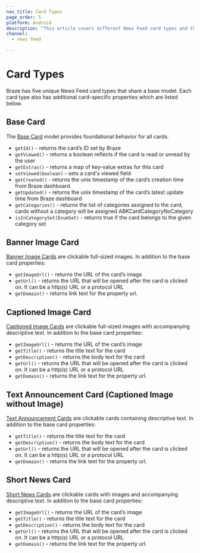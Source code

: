 ```yaml
---
nav_title: Card Types
page_order: 5
platform: Android
description: "This article covers different News Feed card types and the different card-specific properties available."
channel:
  - news feed
  
---
```


# Card Types
Braze has five unique News Feed card types that share a base model. Each card type also has additional card-specific properties which are listed below.

## Base Card

The [Base Card][29] model provides foundational behavior for all cards.  

- `getId()` - returns the card’s ID set by Braze
- `getViewed()` - returns a boolean reflects if the card is read or unread by the user
- `getExtras()` - returns a map of key-value extras for this card
- `setViewed(boolean)` - sets a card's viewed field
- `getCreated()` - returns the unix timestamp of the card’s creation time from Braze dashboard
- `getUpdated()` - returns the unix timestamp of the card’s latest update time from Braze dashboard
- `getCategories()` - returns the list of categories assigned to the card, cards without a category will be assigned ABKCardCategoryNoCategory
- `isInCategorySet(EnumSet)` - returns true if the card belongs to the given category set

## Banner Image Card
[Banner Image Cards][30] are clickable full-sized images. In addition to the base card properties:

- `getImageUrl()` - returns the URL of the card’s image
- `getUrl()` - returns the URL that will be opened after the card is clicked on. It can be a http(s) URL or a protocol URL
- `getDomain()` - returns link text for the property url.

## Captioned Image Card
[Captioned Image Cards][31] are clickable full-sized images with accompanying descriptive text. In addition to the base card properties:

- `getImageUrl()` - returns the URL of the card’s image
- `getTitle()` - returns the title text for the card
- `getDescription()` - returns the body text for the card
- `getUrl()` - returns the URL that will be opened after the card is clicked on. It can be a http(s) URL or a protocol URL
- `getDomain()` - returns the link text for the property url.

## Text Announcement Card (Captioned Image without Image)
[Text Announcement Cards][32] are clickable cards containing descriptive text. In addition to the base card properties:

- `getTitle()` - returns the title text for the card
- `getDescription()` - returns the body text for the card
- `getUrl()` - returns the URL that will be opened after the card is clicked on. It can be a http(s) URL or a protocol URL
- `getDomain()` - returns the link text for the property url.

## Short News Card
[Short News Cards][33] are clickable cards with images and accompanying descriptive text.  In addition to the base card properties:

- `getImageUrl()` - returns the URL of the card’s image
- `getTitle()` - returns the title text for the card
- `getDescription()` - returns the body text for the card
- `getUrl()` - returns the URL that will be opened after the card is clicked on. It can be a http(s) URL or a protocol URL
- `getDomain()` - returns the link text for the property url.

[29]: https://appboy.github.io/appboy-android-sdk/javadocs/com/appboy/models/cards/Card.html
[30]: https://appboy.github.io/appboy-android-sdk/javadocs/com/appboy/models/cards/BannerImageCard.html
[31]: https://appboy.github.io/appboy-android-sdk/javadocs/com/appboy/models/cards/CaptionedImageCard.html
[32]: https://appboy.github.io/appboy-android-sdk/javadocs/com/appboy/models/cards/TextAnnouncementCard.html
[33]: https://appboy.github.io/appboy-android-sdk/javadocs/com/appboy/models/cards/ShortNewsCard.html

